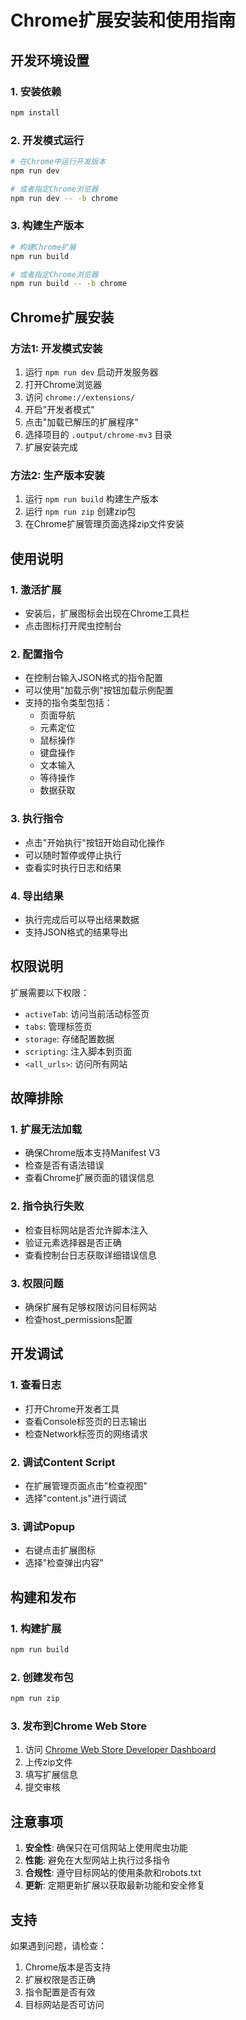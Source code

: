 # Chrome扩展安装和使用指南

## 开发环境设置

### 1. 安装依赖
```bash
npm install
```

### 2. 开发模式运行
```bash
# 在Chrome中运行开发版本
npm run dev

# 或者指定Chrome浏览器
npm run dev -- -b chrome
```

### 3. 构建生产版本
```bash
# 构建Chrome扩展
npm run build

# 或者指定Chrome浏览器
npm run build -- -b chrome
```

## Chrome扩展安装

### 方法1: 开发模式安装

1. 运行 `npm run dev` 启动开发服务器
2. 打开Chrome浏览器
3. 访问 `chrome://extensions/`
4. 开启"开发者模式"
5. 点击"加载已解压的扩展程序"
6. 选择项目的 `.output/chrome-mv3` 目录
7. 扩展安装完成

### 方法2: 生产版本安装

1. 运行 `npm run build` 构建生产版本
2. 运行 `npm run zip` 创建zip包
3. 在Chrome扩展管理页面选择zip文件安装

## 使用说明

### 1. 激活扩展
- 安装后，扩展图标会出现在Chrome工具栏
- 点击图标打开爬虫控制台

### 2. 配置指令
- 在控制台输入JSON格式的指令配置
- 可以使用"加载示例"按钮加载示例配置
- 支持的指令类型包括：
  - 页面导航
  - 元素定位
  - 鼠标操作
  - 键盘操作
  - 文本输入
  - 等待操作
  - 数据获取

### 3. 执行指令
- 点击"开始执行"按钮开始自动化操作
- 可以随时暂停或停止执行
- 查看实时执行日志和结果

### 4. 导出结果
- 执行完成后可以导出结果数据
- 支持JSON格式的结果导出

## 权限说明

扩展需要以下权限：
- `activeTab`: 访问当前活动标签页
- `tabs`: 管理标签页
- `storage`: 存储配置数据
- `scripting`: 注入脚本到页面
- `<all_urls>`: 访问所有网站

## 故障排除

### 1. 扩展无法加载
- 确保Chrome版本支持Manifest V3
- 检查是否有语法错误
- 查看Chrome扩展页面的错误信息

### 2. 指令执行失败
- 检查目标网站是否允许脚本注入
- 验证元素选择器是否正确
- 查看控制台日志获取详细错误信息

### 3. 权限问题
- 确保扩展有足够权限访问目标网站
- 检查host_permissions配置

## 开发调试

### 1. 查看日志
- 打开Chrome开发者工具
- 查看Console标签页的日志输出
- 检查Network标签页的网络请求

### 2. 调试Content Script
- 在扩展管理页面点击"检查视图"
- 选择"content.js"进行调试

### 3. 调试Popup
- 右键点击扩展图标
- 选择"检查弹出内容"

## 构建和发布

### 1. 构建扩展
```bash
npm run build
```

### 2. 创建发布包
```bash
npm run zip
```

### 3. 发布到Chrome Web Store
1. 访问 [Chrome Web Store Developer Dashboard](https://chrome.google.com/webstore/devconsole/)
2. 上传zip文件
3. 填写扩展信息
4. 提交审核

## 注意事项

1. **安全性**: 确保只在可信网站上使用爬虫功能
2. **性能**: 避免在大型网站上执行过多指令
3. **合规性**: 遵守目标网站的使用条款和robots.txt
4. **更新**: 定期更新扩展以获取最新功能和安全修复

## 支持

如果遇到问题，请检查：
1. Chrome版本是否支持
2. 扩展权限是否正确
3. 指令配置是否有效
4. 目标网站是否可访问
